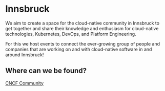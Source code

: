# Innsbruck

We aim to create a space for the cloud-native community in Innsbruck to get together and share their knowledge and enthusiasm for cloud-native technologies, Kubernetes, DevOps, and Platform Engineering.

For this we host events to connect the ever-growing group of people and companies that are working on and with cloud-native software in and around Innsbruck!

## Where can we be found?

[CNCF Community](https://community.cncf.io/cloud-native-innsbruck/)
